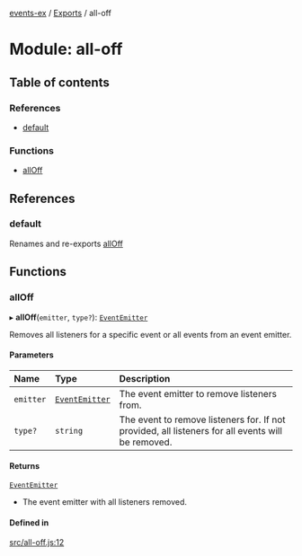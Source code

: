 [events-ex](../README.md) / [Exports](../modules.md) / all-off

# Module: all-off

## Table of contents

### References

- [default](all_off.md#default)

### Functions

- [allOff](all_off.md#alloff)

## References

### default

Renames and re-exports [allOff](all_off.md#alloff)

## Functions

### allOff

▸ **allOff**(`emitter`, `type?`): [`EventEmitter`](../classes/event_emitter.EventEmitter.md)

Removes all listeners for a specific event or all events from an event emitter.

#### Parameters

| Name | Type | Description |
| :------ | :------ | :------ |
| `emitter` | [`EventEmitter`](../classes/event_emitter.EventEmitter.md) | The event emitter to remove listeners from. |
| `type?` | `string` | The event to remove listeners for. If not provided, all listeners for all events will be removed. |

#### Returns

[`EventEmitter`](../classes/event_emitter.EventEmitter.md)

- The event emitter with all listeners removed.

#### Defined in

[src/all-off.js:12](https://github.com/snowyu/events-ex.js/blob/da3be72/src/all-off.js#L12)
